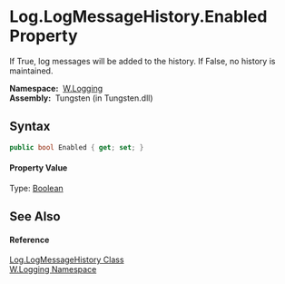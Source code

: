 Log.LogMessageHistory.Enabled Property
======================================
   If True, log messages will be added to the history. If False, no history is maintained.

  **Namespace:**  [W.Logging][1]  
  **Assembly:**  Tungsten (in Tungsten.dll)

Syntax
------

```csharp
public bool Enabled { get; set; }
```

#### Property Value
Type: [Boolean][2]

See Also
--------

#### Reference
[Log.LogMessageHistory Class][3]  
[W.Logging Namespace][1]  

[1]: ../README.md
[2]: http://msdn.microsoft.com/en-us/library/a28wyd50
[3]: README.md